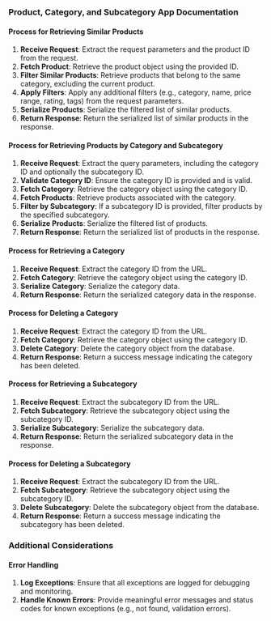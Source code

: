 ### Product, Category, and Subcategory App Documentation

#### Process for Retrieving Similar Products

1. **Receive Request**: Extract the request parameters and the product ID from the request.
2. **Fetch Product**: Retrieve the product object using the provided ID.
3. **Filter Similar Products**: Retrieve products that belong to the same category, excluding the current product.
4. **Apply Filters**: Apply any additional filters (e.g., category, name, price range, rating, tags) from the request parameters.
5. **Serialize Products**: Serialize the filtered list of similar products.
6. **Return Response**: Return the serialized list of similar products in the response.

#### Process for Retrieving Products by Category and Subcategory

1. **Receive Request**: Extract the query parameters, including the category ID and optionally the subcategory ID.
2. **Validate Category ID**: Ensure the category ID is provided and is valid.
3. **Fetch Category**: Retrieve the category object using the category ID.
4. **Fetch Products**: Retrieve products associated with the category.
5. **Filter by Subcategory**: If a subcategory ID is provided, filter products by the specified subcategory.
6. **Serialize Products**: Serialize the filtered list of products.
7. **Return Response**: Return the serialized list of products in the response.

#### Process for Retrieving a Category

1. **Receive Request**: Extract the category ID from the URL.
2. **Fetch Category**: Retrieve the category object using the category ID.
3. **Serialize Category**: Serialize the category data.
4. **Return Response**: Return the serialized category data in the response.

#### Process for Deleting a Category

1. **Receive Request**: Extract the category ID from the URL.
2. **Fetch Category**: Retrieve the category object using the category ID.
3. **Delete Category**: Delete the category object from the database.
4. **Return Response**: Return a success message indicating the category has been deleted.

#### Process for Retrieving a Subcategory

1. **Receive Request**: Extract the subcategory ID from the URL.
2. **Fetch Subcategory**: Retrieve the subcategory object using the subcategory ID.
3. **Serialize Subcategory**: Serialize the subcategory data.
4. **Return Response**: Return the serialized subcategory data in the response.

#### Process for Deleting a Subcategory

1. **Receive Request**: Extract the subcategory ID from the URL.
2. **Fetch Subcategory**: Retrieve the subcategory object using the subcategory ID.
3. **Delete Subcategory**: Delete the subcategory object from the database.
4. **Return Response**: Return a success message indicating the subcategory has been deleted.

### Additional Considerations

#### Error Handling
1. **Log Exceptions**: Ensure that all exceptions are logged for debugging and monitoring.
2. **Handle Known Errors**: Provide meaningful error messages and status codes for known exceptions (e.g., not found, validation errors).

